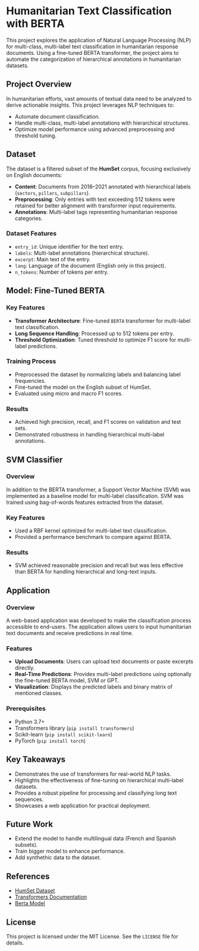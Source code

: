 # Humanitarian Text Classification with BERTA

This project explores the application of Natural Language Processing (NLP) for multi-class, multi-label text classification in humanitarian response documents. Using a fine-tuned BERTA transformer, the project aims to automate the categorization of hierarchical annotations in humanitarian datasets.

## Project Overview

In humanitarian efforts, vast amounts of textual data need to be analyzed to derive actionable insights. This project leverages NLP techniques to:
- Automate document classification.
- Handle multi-class, multi-label annotations with hierarchical structures.
- Optimize model performance using advanced preprocessing and threshold tuning.

## Dataset

The dataset is a filtered subset of the **HumSet** corpus, focusing exclusively on English documents:
- **Content**: Documents from 2018–2021 annotated with hierarchical labels (`sectors`, `pillars`, `subpillars`).
- **Preprocessing**: Only entries with text exceeding 512 tokens were retained for better alignment with transformer input requirements.
- **Annotations**: Multi-label tags representing humanitarian response categories.

### Dataset Features
- `entry_id`: Unique identifier for the text entry.
- `labels`: Multi-label annotations (hierarchical structure).
- `excerpt`: Main text of the entry.
- `lang`: Language of the document (English only in this project).
- `n_tokens`: Number of tokens per entry.

## Model: Fine-Tuned BERTA

### Key Features
- **Transformer Architecture**: Fine-tuned `BERTA` transformer for multi-label text classification.
- **Long Sequence Handling**: Processed up to 512 tokens per entry.
- **Threshold Optimization**: Tuned threshold to optimize F1 score for multi-label predictions.

### Training Process
- Preprocessed the dataset by normalizing labels and balancing label frequencies.
- Fine-tuned the model on the English subset of HumSet.
- Evaluated using micro and macro F1 scores.

### Results
- Achieved high precision, recall, and F1 scores on validation and test sets.
- Demonstrated robustness in handling hierarchical multi-label annotations.

## SVM Classifier

### Overview
In addition to the BERTA transformer, a Support Vector Machine (SVM) was implemented as a baseline model for multi-label classification. SVM was trained using bag-of-words features extracted from the dataset.

### Key Features
- Used a RBF kernel optimized for multi-label text classification.
- Provided a performance benchmark to compare against BERTA.

### Results
- SVM achieved reasonable precision and recall but was less effective than BERTA for handling hierarchical and long-text inputs.

## Application

### Overview
A web-based application was developed to make the classification process accessible to end-users. The application allows users to input humanitarian text documents and receive predictions in real time.

### Features
- **Upload Documents**: Users can upload text documents or paste excerpts directly.
- **Real-Time Predictions**: Provides multi-label predictions using optionally the fine-tuned BERTA model, SVM or GPT.
- **Visualization**: Displays the predicted labels and binary matrix of mentioned classes.

### Prerequisites
- Python 3.7+
- Transformers library (`pip install transformers`)
- Scikit-learn (`pip install scikit-learn`)
- PyTorch (`pip install torch`)

## Key Takeaways
- Demonstrates the use of transformers for real-world NLP tasks.
- Highlights the effectiveness of fine-tuning on hierarchical multi-label datasets.
- Provides a robust pipeline for processing and classifying long text sequences.
- Showcases a web application for practical deployment.

## Future Work
- Extend the model to handle multilingual data (French and Spanish subsets).
- Train bigger model to enhance performance.
- Add synthethic data to the dataset.

## References
- [HumSet Dataset](https://aclanthology.org/2022.findings-emnlp.321/)
- [Transformers Documentation](https://huggingface.co/transformers/)
- [Berta Model](https://huggingface.co/google-bert/bert-base-uncased)

## License
This project is licensed under the MIT License. See the `LICENSE` file for details.
